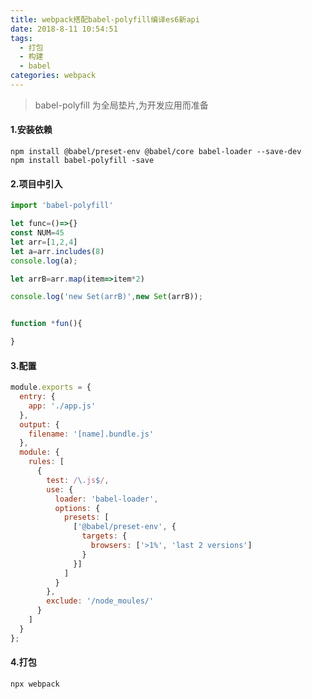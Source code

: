 ```yaml
---
title: webpack搭配babel-polyfill编译es6新api
date: 2018-8-11 10:54:51
tags: 
  - 打包
  - 构建
  - babel
categories: webpack
---
```


>babel-polyfill 为全局垫片,为开发应用而准备
####  1.安装依赖

    npm install @babel/preset-env @babel/core babel-loader --save-dev
    npm install babel-polyfill -save


####  2.项目中引入
```js
import 'babel-polyfill'

let func=()=>{}
const NUM=45
let arr=[1,2,4]
let a=arr.includes(8)
console.log(a);

let arrB=arr.map(item=>item*2)

console.log('new Set(arrB)',new Set(arrB));


function *fun(){

}
```


####  3.配置
```js
module.exports = {
  entry: {
    app: './app.js'
  },
  output: {
    filename: '[name].bundle.js'
  },
  module: {
    rules: [
      {
        test: /\.js$/,
        use: {
          loader: 'babel-loader',
          options: {
            presets: [
              ['@babel/preset-env', {
                targets: {
                  browsers: ['>1%', 'last 2 versions']
                }
              }]
            ]
          }
        },
        exclude: '/node_moules/'
      }
    ]
  }
};
```
#### 4.打包
    npx webpack